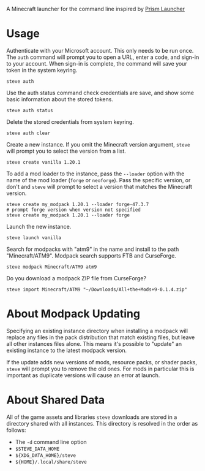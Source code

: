 A Minecraft launcher for the command line inspired by [Prism Launcher](https://prismlauncher.org/)

# Usage

Authenticate with your Microsoft account. This only needs to be run once.
The `auth` command will prompt you to open a URL, enter a code, and sign-in
to your account. When sign-in is complete, the command will save your token
in the system keyring.

    steve auth

Use the auth status command check credentials are save, and show some basic
information about the stored tokens.

    steve auth status

Delete the stored credentials from system keyring.

    steve auth clear

Create a new instance. If you omit the Minecraft version argument, `steve` will
prompt you to select the version from a list.

    steve create vanilla 1.20.1

To add a mod loader to the instance, pass the `--loader` option with the name
of the mod loader (`forge` or `neoforge`). Pass the specific version, or don't
and `steve` will prompt to select a version that matches the Minecraft version.

    steve create my_modpack 1.20.1 --loader forge-47.3.7
    # prompt forge version when version not specified
    steve create my_modpack 1.20.1 --loader forge

Launch the new instance.

    steve launch vanilla

Search for modpacks with "atm9" in the name and install to the path "Minecraft/ATM9".
Modpack search supports FTB and CurseForge.

    steve modpack Minecraft/ATM9 atm9

Do you download a modpack ZIP file from CurseForge?

    steve import Minecraft/ATM9 "~/Downloads/All+the+Mods+9-0.1.4.zip"

# About Modpack Updating

Specifying an existing instance directory when installing a modpack will replace
any files in the pack distribution that match existing files, but leave all other
instances files alone. This means it's possible to "update" an existing instance
to the latest modpack version.

If the update adds new versions of mods, resource packs, or shader packs, `steve`
will prompt you to remove the old ones. For mods in particular this is important
as duplicate versions will cause an error at launch.

# About Shared Data

All of the game assets and libraries `steve` downloads are stored in a directory
shared with all instances. This directory is resolved in the order as follows:

* The `-d` command line option
* `$STEVE_DATA_HOME`
* `${XDG_DATA_HOME}/steve`
* `${HOME}/.local/share/steve`
